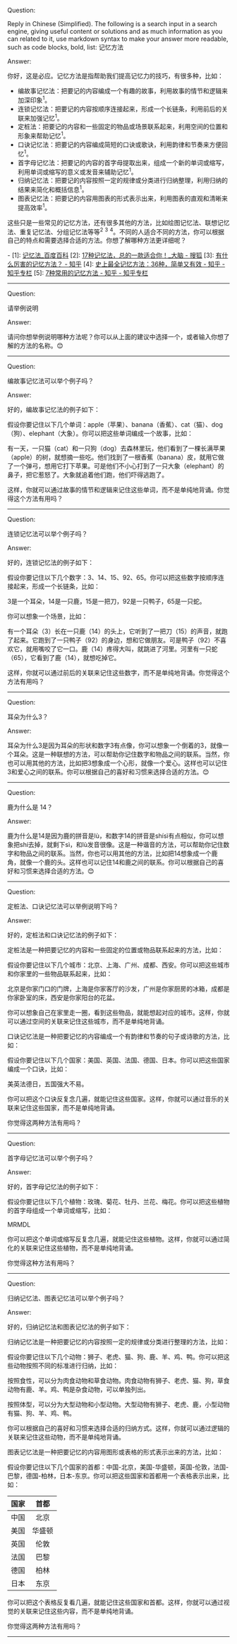 Question:

Reply in Chinese (Simplified).
The following is a search input in a search engine, giving useful content or solutions and as much information as you can related to it, use markdown syntax to make your answer more readable, such as code blocks, bold, list:
记忆方法

Answer:

你好，这是必应。记忆方法是指帮助我们提高记忆力的技巧，有很多种，比如：

- 编故事记忆法：把要记的内容编成一个有趣的故事，利用故事的情节和逻辑来加深印象<sup>1</sup>。
- 连锁记忆法：把要记的内容按顺序连接起来，形成一个长链条，利用前后的关联来加强记忆<sup>1</sup>。
- 定桩法：把要记的内容和一些固定的物品或场景联系起来，利用空间的位置和形象来帮助记忆<sup>1</sup>。
- 口诀记忆法：把要记的内容编成简短的口诀或歌诀，利用韵律和节奏来方便回忆<sup>1</sup>。
- 首字母记忆法：把要记的内容的首字母提取出来，组成一个新的单词或缩写，利用单词或缩写的意义或发音来辅助记忆<sup>1</sup>。
- 归纳记忆法：把要记的内容按照一定的规律或分类进行归纳整理，利用归纳的结果来简化和概括信息<sup>1</sup>。
- 图表记忆法：把要记的内容用图表的形式表示出来，利用图表的直观和清晰来提高效率<sup>1</sup>。

这些只是一些常见的记忆方法，还有很多其他的方法，比如绘图记忆法、联想记忆法、重复记忆法、分组记忆法等等<sup>2</sup> <sup>3</sup> <sup>4</sup>。不同的人适合不同的方法，你可以根据自己的特点和需要选择合适的方法。你想了解哪种方法更详细呢？

\-
\[1]: [记忆法_百度百科](https://baike.baidu.com/item/%E8%AE%B0%E5%BF%86%E6%B3%95/1599723)
\[2]: [17种记忆法，总的一款适合你！_大脑 - 搜狐](https://www.sohu.com/a/294462894_120005806)
\[3]: [有什么厉害的记忆方法？ - 知乎](https://www.zhihu.com/question/20121043)
\[4]: [史上最全记忆方法：36种，简单又有效 - 知乎 - 知乎专栏](https://zhuanlan.zhihu.com/p/259367504)
\[5]: [7种常用的记忆方法 - 知乎 - 知乎专栏](https://zhuanlan.zhihu.com/p/357632305)

<hr/>

Question:

请举例说明

Answer:

请问你想举例说明哪种方法呢？你可以从上面的建议中选择一个，或者输入你想了解的方法的名称。😊


<hr/>

Question:

编故事记忆法可以举个例子吗？

Answer:

好的，编故事记忆法的例子如下：

假设你要记住以下几个单词：apple（苹果）、banana（香蕉）、cat（猫）、dog（狗）、elephant（大象）。你可以把这些单词编成一个故事，比如：

有一天，一只猫（cat）和一只狗（dog）去森林里玩，他们看到了一棵长满苹果（apple）的树，就想摘一些吃。他们找到了一根香蕉（banana）皮，就用它做了一个弹弓，想用它打下苹果。可是他们不小心打到了一只大象（elephant）的鼻子，把它惹怒了。大象就追着他们跑，他们吓得逃跑了。

这样，你就可以通过故事的情节和逻辑来记住这些单词，而不是单纯地背诵。你觉得这个方法有用吗？


<hr/>

Question:

连锁记忆法可以举个例子吗？

Answer:

好的，连锁记忆法的例子如下：

假设你要记住以下几个数字：3、14、15、92、65。你可以把这些数字按顺序连接起来，形成一个长链条，比如：

3是一个耳朵，14是一只鹿，15是一把刀，92是一只鸭子，65是一只蛇。

你可以想象一个场景，比如：

有一个耳朵（3）长在一只鹿（14）的头上，它听到了一把刀（15）的声音，就跑了起来。它跑到了一只鸭子（92）的身边，想和它做朋友。可是鸭子（92）不喜欢它，就用嘴咬了它一口。鹿（14）疼得大叫，就跳进了河里。河里有一只蛇（65），它看到了鹿（14），就想吃掉它。

这样，你就可以通过前后的关联来记住这些数字，而不是单纯地背诵。你觉得这个方法有用吗？


<hr/>

Question:

耳朵为什么3？

Answer:

耳朵为什么3是因为耳朵的形状和数字3有点像，你可以想象一个倒着的3，就像一个耳朵。这是一种联想的方法，可以帮助你记住数字和物品之间的联系。当然，你也可以用其他的方法，比如把3想象成一个心形，就像一个爱心。这样也可以记住3和爱心之间的联系。你可以根据自己的喜好和习惯来选择合适的方法。😊


<hr/>

Question:

鹿为什么是 14？

Answer:

鹿为什么是14是因为鹿的拼音是lù，和数字14的拼音是shísì有点相似，你可以想象把shí去掉，就剩下sì，和lù发音很像。这是一种谐音的方法，可以帮助你记住数字和物品之间的联系。当然，你也可以用其他的方法，比如把14想象成一个鹿角，就像一个鹿的头。这样也可以记住14和鹿之间的联系。你可以根据自己的喜好和习惯来选择合适的方法。😊


<hr/>

Question:

定桩法、口诀记忆法可以举例说明下吗？

Answer:

好的，定桩法和口诀记忆法的例子如下：

定桩法是一种把要记忆的内容和一些固定的位置或物品联系起来的方法，比如：

假设你要记住以下几个城市：北京、上海、广州、成都、西安。你可以把这些城市和你家里的一些物品联系起来，比如：

北京是你家门口的门牌，上海是你家客厅的沙发，广州是你家厨房的冰箱，成都是你家卧室的床，西安是你家阳台的花盆。

你可以想象自己在家里走一圈，看到这些物品，就能想起对应的城市。这样，你就可以通过空间的关联来记住这些城市，而不是单纯地背诵。

口诀记忆法是一种把要记忆的内容编成一个有韵律和节奏的句子或诗歌的方法，比如：

假设你要记住以下几个国家：美国、英国、法国、德国、日本。你可以把这些国家编成一个口诀，比如：

美英法德日，五国强大不易。

你可以把这个口诀反复念几遍，就能记住这些国家。这样，你就可以通过音乐的关联来记住这些国家，而不是单纯地背诵。

你觉得这两种方法有用吗？


<hr/>

Question:

首字母记忆法可以举个例子吗？

Answer:

好的，首字母记忆法的例子如下：

假设你要记住以下几个植物：玫瑰、菊花、牡丹、兰花、梅花。你可以把这些植物的首字母组成一个单词或缩写，比如：

MRMDL

你可以把这个单词或缩写反复念几遍，就能记住这些植物。这样，你就可以通过简化的关联来记住这些植物，而不是单纯地背诵。

你觉得这种方法有用吗？


<hr/>

Question:

归纳记忆法、图表记忆法可以举个例子吗？

Answer:

好的，归纳记忆法和图表记忆法的例子如下：

归纳记忆法是一种把要记忆的内容按照一定的规律或分类进行整理的方法，比如：

假设你要记住以下几个动物：狮子、老虎、猫、狗、鹿、羊、鸡、鸭。你可以把这些动物按照不同的标准进行归纳，比如：

按照食性，可以分为肉食动物和草食动物。肉食动物有狮子、老虎、猫、狗，草食动物有鹿、羊。鸡、鸭是杂食动物，可以单独列出。

按照体型，可以分为大型动物和小型动物。大型动物有狮子、老虎、鹿，小型动物有猫、狗、羊、鸡、鸭。

你可以根据自己的喜好和习惯来选择合适的归纳方式。这样，你就可以通过逻辑的关联来记住这些动物，而不是单纯地背诵。

图表记忆法是一种把要记忆的内容用图形或表格的形式表示出来的方法，比如：

假设你要记住以下几个国家的首都：中国-北京，美国-华盛顿，英国-伦敦，法国-巴黎，德国-柏林，日本-东京。你可以把这些国家和首都用一个表格表示出来，比如：

| 国家 | 首都 |
| :---: | :---: |
| 中国 | 北京 |
| 美国 | 华盛顿 |
| 英国 | 伦敦 |
| 法国 | 巴黎 |
| 德国 | 柏林 |
| 日本 | 东京 |

你可以把这个表格反复看几遍，就能记住这些国家和首都。这样，你就可以通过视觉的关联来记住这些内容，而不是单纯地背诵。

你觉得这两种方法有用吗？


<hr/>

